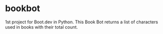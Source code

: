 # bookbot
1st project for Boot.dev in Python. This Book Bot returns a list of characters used in books with their total count.
